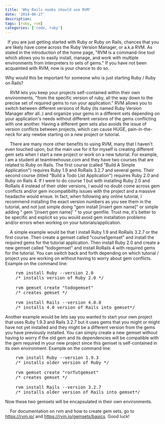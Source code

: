 ```yaml
---
title: 'Why Rails noobs should use RVM'
date: '2014-06-27'
description:
tags: [ruby, rvm]
categories: ['code, ruby']
---
```


&nbsp;&nbsp;If you are just getting started with Ruby or Ruby on Rails, chances that you are likely have come across the Ruby Version Manager, or a.k.a RVM.
As stated in the introduction of the home page, "RVM is a command-line tool which allows you to easily install, manage, and work with multiple environments from interpreters to sets of gems." If you have not been acquainted with RVM, now is your chance to do so.

Why would this be important for someone who is just starting Ruby / Ruby on Rails?

&nbsp;&nbsp;&nbsp;&nbsp;RVM lets you keep your projects self-contained within their own environments, "from the specific version of ruby, all the way down to the precise set of required gems to run your application." RVM allows you to switch between different versions of Ruby (its named Ruby Version Manager after all..) and organize your gems in a different sets depending on your application's needs without different versions of the gems conflicting with one another. Having a different gem sets also avoids the issue of version conflicts between projects, which can cause HUGE, pain-in-the-neck for any newbie starting on a new project or tutorial. 

&nbsp;&nbsp;&nbsp;&nbsp;There are many more other benefits to using RVM, many that I haven't even touched upon, but the main use for it for myself is creating different gem sets when I start a new project or work on a new tutorial. For example, I am a student at teamtreehouse.com and they have two courses that are related to Ruby on Rails. The first course (called "Build A Simple Application") requires Ruby 1.9 and RoRails 3.2.7 and several gems. Their second course (titled "Build a Todo List Application") requires Ruby 2.0 and Ruby on Rails 4. If I were to do course 1 but with installing Ruby 2.0 and RoRails 4 instead of their older versions, I would no doubt come across gem conflicts and/or gem incompatibility issues with the project and a massive headache would ensue. In fact, when following any online tutorial, I recommend installing the exact version numbers as you see them in the tutorial, and not just simple doing "gem install [insert gem name]" or simple adding " gem '[insert gem name]' " to your gemfile. Trust me, it's better to be specific and explicit so you would avoid gem installation problems and/or errors when working on your tutorials/application.

&nbsp;&nbsp;&nbsp;&nbsp;A simple example would be that I install Ruby 1.9  and RoRails 3.2.7 or the first course. Then create a gemset called "course1gemset" and install the required gems for the tutorial application. Then install Ruby 2.0 and create a new gemset called "todogemset" and install RoRails 4 with required gems for the tutorial. You can switch back and forth depending on which tutorial / project you are working on without having to worry about gem conflicts. Example on the command line:

<pre class="prettyprint">
    rvm install Ruby --version 2.0
    /* installs version of Ruby 2.0 */

    rvm gemset create "todogemset" 
    /* creates gemset */

    rvm install Rails --version 4.0.0
    /* installs 4.0 version of Rails into gemset*/
</pre>

Another example would be lets say you wanted to start your own project that uses Ruby 1.9.3 and Rails 3.2.7 but it uses gems that you might or might have not yet installed and they might be a different version from the gems you have previously installed. You can simply create a new gemset without having to worry if the old gem and its dependencies will be compatible with the gem required in your new project since this gemset is self-contained in its own environment. Example on the command line:

<pre class="prettyprint">
    rvm install Ruby --version 1.9.3 
    /* installs older version of Ruby */

    rvm gemset create "rorTutgemset"
    /* creates gemset */

    rvm install Rails --version 3.2.7 
    /* installs older version of Rails into gemset*/
</pre>

Now these two gemsets will be encapsulated in their own environments.

&nbsp;&nbsp;&nbsp;&nbsp;For documentation on rvm and how to create gem sets, go to https://rvm.io/ and https://rvm.io/gemsets/basics. Good luck!  
